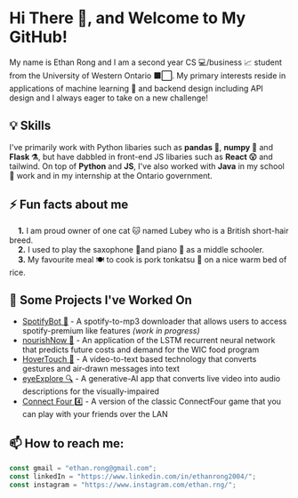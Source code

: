 # Hi There 👋, and Welcome to My GitHub!

My name is Ethan Rong and I am a second year CS 💻/business 📈 student from the University of Western Ontario **🟪⬜**. My primary interests reside in applications of machine learning 🤖 and backend design including API design and I always eager to take on a new challenge!

## 💡 Skills
I've primarily work with Python libaries such as **pandas 🐼**, **numpy 🔢** and **Flask ⚗️**, but have dabbled in front-end JS libaries such as **React 😮** and tailwind. On top of **Python** and **JS**, I've also worked with **Java** in my school 🏫 work and in my internship at the Ontario government.

## ⚡ Fun facts about me
 &nbsp; &nbsp;  **1.** I am proud owner of one cat 🐱 named Lubey who is a British short-hair breed. <br>
 &nbsp; &nbsp;  **2.** I used to play the saxophone 🎷and piano 🎹 as a middle schooler. <br>
 &nbsp; &nbsp;  **3.** My favourite meal 🍽️ to cook is pork tonkatsu 🍛 on a nice warm bed of rice. <br>

## 🔭 Some Projects I've Worked On
  * [SpotifyBot 🤖](https://github.com/ethan-rng/spotifyBot) - A spotify-to-mp3 downloader that allows users to access spotify-premium like features *(work in progress)*
  * [nourishNow 🍲](https://devpost.com/software/norishnow) - An application of the LSTM recurrent neural network that predicts future costs and demand for the WIC food program
  * [HoverTouch 🚁](https://devpost.com/software/hovertouch) - A video-to-text based technology that converts gestures and air-drawn messages into text
  * [eyeExplore 🔍](https://devpost.com/software/eyeexplore) - A generative-AI app that converts live video into audio descriptions for the visually-impaired
  * [Connect Four 4️⃣](https://github.com/ethan-rng/connectFour) - A version of the classic ConnectFour game that you can play with your friends over the LAN

## 📫 How to reach me:
```javascript
const gmail = "ethan.rong@gmail.com";
const linkedIn = "https://www.linkedin.com/in/ethanrong2004/";
const instagram = "https://www.instagram.com/ethan.rng/";

